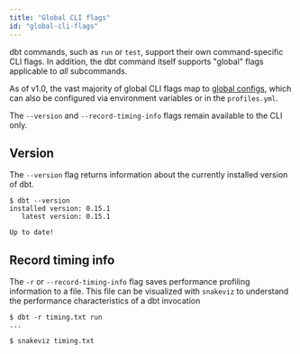 ```yaml
---
title: "Global CLI flags"
id: "global-cli-flags"
---
```


dbt commands, such as `run` or `test`, support their own command-specific CLI flags. In addition, the dbt command itself supports "global" flags applicable to *all* subcommands.

As of v1.0, the vast majority of global CLI flags map to [global configs](/reference/global-configs), which can also be configured via environment variables or in the `profiles.yml`.

The `--version` and `--record-timing-info` flags remain available to the CLI only.

## Version

The `--version` flag returns information about the currently installed version of dbt.

<File name='Usage'>

```text
$ dbt --version
installed version: 0.15.1
   latest version: 0.15.1

Up to date!
```

</File>

## Record timing info

The `-r` or `--record-timing-info` flag saves performance profiling information to a file. This file can be visualized with `snakeviz` to understand the performance characteristics of a dbt invocation

<File name='Usage'>

```text
$ dbt -r timing.txt run
...

$ snakeviz timing.txt
```

</File>
